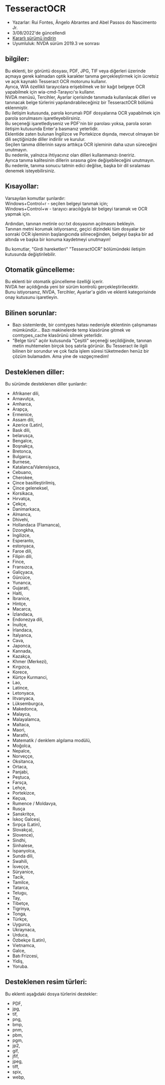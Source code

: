 # TesseractOCR


* Yazarlar: Rui Fontes, Ângelo Abrantes and Abel Passos do Nascimento Jr.
* 3/08/2022'de güncellendi
* [Kararlı sürümü indirin][1]
* Uyumluluk: NVDA sürüm 2019.3 ve sonrası


## bilgiler:

Bu eklenti, bir görüntü dosyası, PDF, JPG, TIF veya diğerleri üzerinde açmaya gerek kalmadan optik karakter tanıma gerçekleştirmek için ücretsiz ve açık kaynaklı Tesseract OCR motorunu kullanır.  
Ayrıca, WIA özellikli tarayıcılara erişebilmek ve bir kağıt belgeye OCR yapabilmek için wia-cmd-Tarayıcı'sı kullanır.  
NVDA menüsü, Tercihler, Ayarlar içerisinde tanımada kullanılacak dilleri ve tanınacak belge türlerini yapılandırabileceğiniz bir TesseractOCR bölümü eklenmiştir.  
Bu iletişim kutusunda, parola korumalı PDF dosyalarına OCR yapabilmek için parola sorulmasını işaretleyebilirsiniz.  
Bu seçeneği işaretlediyseniz ve PDF'nin bir parolası yoksa, parola soran iletişim kutusunda Enter'a basmanız yeterlidir.  
Eklentide zaten bulunan İngilizce ve Portekizce dışında, mevcut olmayan bir dili seçtiğinizde diller indirilir ve kurulur.  
Seçilen tanıma dillerinin sayısı arttıkça OCR işleminin daha uzun süreceğini unutmayın.  
Bu nedenle, yalnızca ihtiyacınız olan dilleri kullanmanızı öneririz.  
Ayrıca tanıma kalitesinin dillerin sırasına göre değişebileceğini unutmayın.  
Bu nedenle, tanıma sonucu tatmin edici değilse, başka bir dil sıralaması denemek isteyebilirsiniz.  


## Kısayollar:

Varsayılan komutlar şunlardır:  
Windows+Control+r - seçilen belgeyi tanımak için;  
Windows+Control+w - tarayıcı aracılığıyla bir belgeyi taramak ve OCR yapmak için.  

Ardından, tanınan metinle ocr.txt dosyasının açılmasını bekleyin.  
Tanınan metni korumak istiyorsanız, geçici dizindeki tüm dosyalar bir sonraki OCR işleminin başlangıcında silineceğinden, belgeyi başka bir ad altında ve başka bir konuma kaydetmeyi unutmayın!  

Bu komutlar, "Girdi hareketleri" "TesseractOCR" bölümündeki  iletişim kutusunda değiştirilebilir.  


## Otomatik güncelleme:

Bu eklenti bir otomatik güncelleme özelliği içerir.  
NVDA her açıldığında yeni bir sürüm kontrolü gerçekleştirilecektir.  
Bunu istiyorsanız, NVDA, Tercihler, Ayarlar'a gidin ve eklenti kategorisinde onay kutusunu işaretleyin.  


## Bilinen sorunlar:

* Bazı sistemlerde, bir comtypes hatası nedeniyle eklentinin çalışmaması mümkündür...
Bazı makinelerde temp klasörüne gitmek ve comtypes_cache klasörünü silmek yeterlidir.
* "Belge türü" açılır kutusunda "Çeşitli" seçeneği seçildiğinde, tanınan metin muhtemelen birçok boş satırla görünür.
Bu Tesseract ile ilgili bilinen bir sorundur ve çok fazla işlem süresi tüketmeden henüz bir çözüm bulamadım. Ama yine de vazgeçmedim!


## Desteklenen diller:

Bu sürümde desteklenen diller şunlardır:
* Afrikaner dili,  
* Arnavutça,  
* Amharca,  
* Arapça,  
* Ermenice,  
* Assam dili,  
* Azerice (Latin),  
* Bask dili,  
* belarusça,  
* Bengalce,  
* Boşnakça,  
* Bretonca,  
* Bulgarca,  
* Burnese,  
* Katalanca/Valensiyaca,  
* Cebuano,  
* Cherokee,  
* Çince basitleştirilmiş,  
* Çince geleneksel,  
* Korsikaca,  
* Hırvatça,  
* Çekçe,  
* Danimarkaca,  
* Almanca,  
* Dhivehi,  
* Hollandaca (Flamanca),  
* Dzongkha,  
* İngilizce,  
* Esperanto,  
* estonyaca,  
* Faroe dili,  
* Filipin dili,  
* Fince,  
* Fransızca,  
* Galiçyaca,  
* Gürcüce,  
* Yunanca,  
* Gujarati,  
* Haiti,  
* İbranice,  
* Hintçe,  
* Macarca,  
* İzlandaca,  
* Endonezya dili,  
* İnuitçe,  
* İrlandaca,  
* İtalyanca,  
* Cava,  
* Japonca,  
* Kannada,  
* Kazakça,  
* Khmer (Merkezi),  
* Kırgızca,  
* Korece,  
* Kürtçe Kurmanci,  
* Lao,  
* Latince,  
* Letonyaca,  
* litvanyaca,  
* Lüksemburgca,  
* Makedonca,  
* Malayca,  
* Malayalamca,  
* Maltaca,  
* Maori,  
* Marathi,  
* Matematik / denklem algılama modülü,  
* Moğolca,  
* Nepalce,  
* Norveççe,  
* Oksitanca,  
* Ortaca,  
* Panjabi,  
* Peştuca,  
* Farsça,  
* Lehçe,  
* Portekizce,  
* Keçua,  
* Rumence / Moldavya,  
* Rusça
* Sanskritçe,  
* İskoç Galcesi,  
* Sırpça (Latin),  
* Slovakça),  
* Slovence),  
* Sindhi,  
* Sinhalese,  
* İspanyolca,  
* Sunda dili,  
* Swahili,  
* İsveççe,  
* Süryanice,  
* Tacik,  
* Tamilce,  
* Tatarca,  
* Telugu,  
* Tay,  
* Tibetçe,  
* Tigrinya,  
* Tonga,  
* Türkçe,  
* Uygurca,  
* Ukraynaca,  
* Urduca,  
* Özbekçe (Latin),  
* Vietnamca,  
* Galce,  
* Batı Frizcesi,  
* Yidiş,  
* Yoruba.  


## Desteklenen resim türleri:

Bu eklenti aşağıdaki dosya türlerini destekler:
* PDF,  
* jpg,  
* tif,  
* png,  
* bmp,  
* pnm,  
* pbm,  
* pgm,  
* jp2,  
* gif,  
* jfif,  
* jpeg,  
* tiff,  
* spix,  
* webp,  


[1]: https://github.com/ruifontes/tesseractOCR/releases/download/2022.08/tesseractOCR-2022.08.nvda-addon
